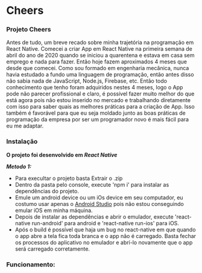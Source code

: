 # Cheers
### Projeto Cheers

Antes de tudo, um breve recado sobre minha trajetória na programação em React Native. Comecei a criar App em React Native na primeira semana de abril do ano de 2020 quando se iniciou a quarentena e estava em casa sem emprego e nada para fazer. Então hoje fazem aproximados 4 meses que desde que comecei. Como sou formado em engenharia mecânica, nunca havia estudado a fundo uma linguagem de programação, então antes disso não sabia nada de JavaScript, Node.js, Firebase, etc. Então todo conhecimento que tenho foram adquiridos nestes 4 meses, logo o App pode não parecer profissional e claro, é possível fazer muito melhor do que está agora pois não estou inserido no mercado e trabalhando diretamente com isso para saber quais as melhores práticas para a criação de App. Isso também é favorável para que eu seja moldado junto as boas práticas de programação da empresa por ser um programador novo é mais fácil para eu me adaptar. 

### Instalação
**O projeto foi desenvolvido em _React Native_**

 ***Metodo 1:***
 - Para execultar o projeto basta Extrair o .zip
 - Dentro da pasta pelo console, execute 'npm i' para instalar as dependências do projeto.
 - Emule um android device ou um iOs device em seu computador, eu costumo usar apenas o [Android Studio](https://developer.android.com/studio#downloads) pois não estou conseguindo emular iOS em minha máquina.
 - Depois de instalar as dependências e abrir o emulador, execute 'react-native run-android' para android e 'react-native run-ios' para iOS.
 - Após o build é possível que haja um bug no react-native em que quando o app abre a tela fica toda branca e o app não é carregado. Basta fechar os processos do aplicativo no emulador e abrí-lo novamente que o app será carregado corretamente.

### Funcionamento:

